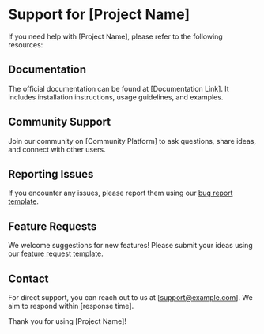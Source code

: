 # Support for [Project Name]

If you need help with [Project Name], please refer to the following resources:

## Documentation
The official documentation can be found at [Documentation Link]. It includes installation instructions, usage guidelines, and examples.

## Community Support
Join our community on [Community Platform] to ask questions, share ideas, and connect with other users.

## Reporting Issues
If you encounter any issues, please report them using our [bug report template](./ISSUE_TEMPLATE/bug_report.md).

## Feature Requests
We welcome suggestions for new features! Please submit your ideas using our [feature request template](./ISSUE_TEMPLATE/feature_request.md).

## Contact
For direct support, you can reach out to us at [support@example.com]. We aim to respond within [response time].

Thank you for using [Project Name]!